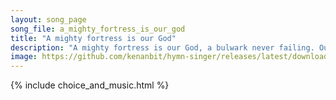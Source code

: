 ```yaml
---
layout: song_page
song_file: a_mighty_fortress_is_our_god
title: "A mighty fortress is our God"
description: "A mighty fortress is our God, a bulwark never failing. Our helper he amid the flood of mortal ills prevailing,  for still our ancient foe doth seek to... english christian 4part"
image: https://github.com/kenanbit/hymn-singer/releases/latest/download/a_mighty_fortress_is_our_god-trad.png
---
```


{% include choice_and_music.html %}